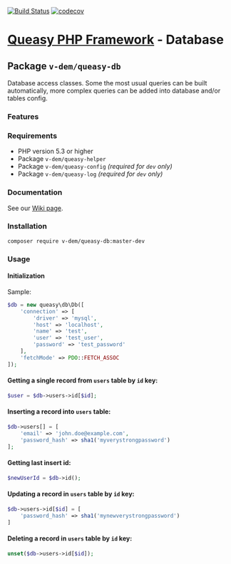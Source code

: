 [![Build Status](https://travis-ci.com/v-dem/queasy-db.svg?branch=master)](https://travis-ci.com/v-dem/queasy-db) [![codecov](https://codecov.io/gh/v-dem/queasy-db/branch/master/graph/badge.svg)](https://codecov.io/gh/v-dem/queasy-db)

# [Queasy PHP Framework](https://github.com/v-dem/queasy-app/) - Database

## Package `v-dem/queasy-db`

Database access classes. Some the most usual queries can be built automatically, more complex queries can be
added into database and/or tables config.

### Features

### Requirements

* PHP version 5.3 or higher
* Package `v-dem/queasy-helper`
* Package `v-dem/queasy-config` *(required for `dev` only)*
* Package `v-dem/queasy-log` *(required for `dev` only)*

### Documentation

See our [Wiki page](https://github.com/v-dem/queasy-db/wiki).

### Installation

    composer require v-dem/queasy-db:master-dev

### Usage

#### Initialization

Sample:
```php
$db = new queasy\db\Db([
    'connection' => [
        'driver' => 'mysql',
        'host' => 'localhost',
        'name' => 'test',
        'user' => 'test_user',
        'password' => 'test_password'
    ],
    'fetchMode' => PDO::FETCH_ASSOC
]);
```

#### Getting a single record from `users` table by `id` key:

```php
$user = $db->users->id[$id];
```

#### Inserting a record into `users` table:

```php
$db->users[] = [
    'email' => 'john.doe@example.com',
    'password_hash' => sha1('myverystrongpassword')
];
```

#### Getting last insert id:

```php
$newUserId = $db->id();
```

#### Updating a record in `users` table by `id` key:

```php
$db->users->id[$id] = [
    'password_hash' => sha1('mynewverystrongpassword')
]
```

#### Deleting a record in `users` table by `id` key:

```php
unset($db->users->id[$id]);
```


